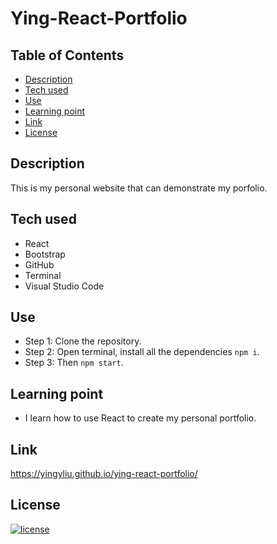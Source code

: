 # Ying-React-Portfolio

## Table of Contents
- [Description](#description)
- [Tech used](#tech-used)
- [Use](#use)
- [Learning point](#learning-point)
- [Link](#link)
- [License](#license)


## Description
This is my personal website that can demonstrate my porfolio.


## Tech used
- React
- Bootstrap
- GitHub
- Terminal
- Visual Studio Code

## Use
- Step 1: Clone the repository.
- Step 2: Open terminal, install all the dependencies ```npm i```.
- Step 3: Then ```npm start```.


## Learning point
- I learn how to use React to create my personal portfolio.


## Link
https://yingyliu.github.io/ying-react-portfolio/

## License
[![license](https://img.shields.io/badge/license-MIT-blue)](https://shields.io)